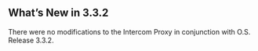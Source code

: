 ## What’s New in 3.3.2

There were no modifications to the Intercom Proxy in conjunction with O.S. Release 3.3.2.
